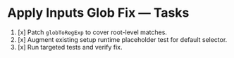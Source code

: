 # Apply Inputs Glob Fix — Tasks

1. [x] Patch `globToRegExp` to cover root-level matches.
2. [x] Augment existing setup runtime placeholder test for default selector.
3. [x] Run targeted tests and verify fix.
